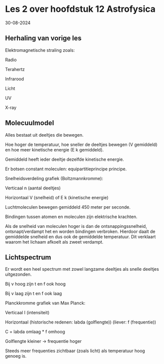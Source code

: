 # Les 2 over hoofdstuk 12 Astrofysica

30-08-2024

## Herhaling van vorige les

Elektromagnetische straling zoals:

Radio

Terahertz

Infrarood

Licht

UV

X-ray

## Molecuulmodel

Alles bestaat uit deeltjes die bewegen.

Hoe hoger de temperatuur, hoe sneller de deeltjes bewegen (V gemiddeld) en hoe meer kinetische energie (E k gemiddeld).

Gemiddeld heeft ieder deeltje dezelfde kinetische energie.

Er botsen constant moleculen: equipartitieprincipe principe.

Snelheidsverdeling grafiek (Boltzmannkromme):

Verticaal n (aantal deeltjes)

Horizontaal V (snelheid) of E k (kinetische energie)

Luchtmoleculen bewegen gemiddeld 450 meter per seconde.

Bindingen tussen atomen en moleculen zijn elektrische krachten.

Als de snelheid van moleculen hoger is dan de ontsnappingssnelheid, ontsnapt/verdampt het en worden bindingen verbroken. Hierdoor daalt de gemiddelde snelheid en dus ook de gemiddelde temperatuur. Dit verklaart waarom het lichaam afkoelt als zweet verdampt.

## Lichtspectrum

Er wordt een heel spectrum met zowel langzame deeltjes als snelle deeltjes uitgezonden.

Bij v hoog zijn t en f ook hoog

Bij v laag zijn t en f ook laag

Planckkromme grafiek van Max Planck:

Verticaal I (intensiteit)

Horizontaal (historische redenen: labda (golflengte)) (liever: f (frequentie))

C = labda omlaag * f omhoog

Golflengte kleiner -> frequentie hoger

Steeds meer frequenties zichtbaar (zoals licht) als temperatuur hoog genoeg is.